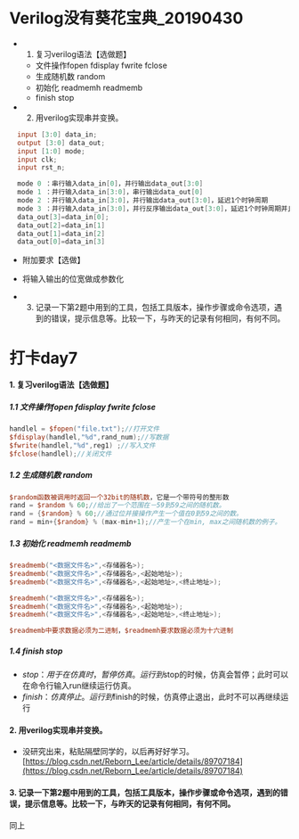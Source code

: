 # Verilog没有葵花宝典_20190430

- 1. 复习verilog语法【选做题】
  - 文件操作fopen fdisplay fwrite fclose
  - 生成随机数 random
  - 初始化 readmemh readmemb
  - finish stop
  
- 2. 用verilog实现串并变换。

```verilog
  input [3:0] data_in;
  output [3:0] data_out;
  input [1:0] mode;
  input clk;
  input rst_n;

  mode 0 ：串行输入data_in[0]，并行输出data_out[3:0]
  mode 1 ：并行输入data_in[3:0]，串行输出data_out[0]
  mode 2 ：并行输入data_in[3:0]，并行输出data_out[3:0]，延迟1个时钟周期
  mode 3 ：并行输入data_in[3:0]，并行反序输出data_out[3:0]，延迟1个时钟周期并且交换bit顺序
  data_out[3]=data_in[0]; 
  data_out[2]=data_in[1]
  data_out[1]=data_in[2]
  data_out[0]=data_in[3]
```

  - 附加要求【选做】
  - 将输入输出的位宽做成参数化

- 3. 记录一下第2题中用到的工具，包括工具版本，操作步骤或命令选项，遇到的错误，提示信息等。比较一下，与昨天的记录有何相同，有何不同。

# 打卡day7

#### 1. 复习verilog语法【选做题】

##### 1.1 文件操作fopen fdisplay fwrite fclose

```verilog
handlel = $fopen("file.txt");//打开文件
$fdisplay(handlel,"%d",rand_num);//写数据
$fwrite(handlel,"%d",reg1) ;//写入文件
$fclose(handlel);//关闭文件
```

##### 1.2 生成随机数 random

```verilog
$random函数被调用时返回一个32bit的随机数，它是一个带符号的整形数
rand = $random % 60;//给出了一个范围在－59到59之间的随机数。
rand = {$random} % 60;//通过位并接操作产生一个值在0到59之间的数。
rand = min+{$random} % (max-min+1);//产生一个在min, max之间随机数的例子。
```

##### 1.3 初始化 readmemh readmemb

```verilog
$readmemb("<数据文件名>",<存储器名>);
$readmemb("<数据文件名>",<存储器名>,<起始地址>);
$readmemb("<数据文件名>",<存储器名>,<起始地址>,<终止地址>);

$readmemh("<数据文件名>",<存储器名>);
$readmemh("<数据文件名>",<存储器名>,<起始地址>);
$readmemh("<数据文件名>",<存储器名>,<起始地址>,<终止地址>);

$readmemb中要求数据必须为二进制，$readmemh要求数据必须为十六进制
```

##### 1.4 finish stop

- $stop：用于在仿真时，暂停仿真。运行到$stop的时候，仿真会暂停；此时可以在命令行输入run继续运行仿真。
- $finish：仿真停止。运行到$finish的时候，仿真停止退出，此时不可以再继续运行

#### 2. 用verilog实现串并变换。

- 没研究出来，粘贴隔壁同学的，以后再好好学习。
[https://blog.csdn.net/Reborn_Lee/article/details/89707184](https://blog.csdn.net/Reborn_Lee/article/details/89707184)

#### 3. 记录一下第2题中用到的工具，包括工具版本，操作步骤或命令选项，遇到的错误，提示信息等。比较一下，与昨天的记录有何相同，有何不同。

同上

